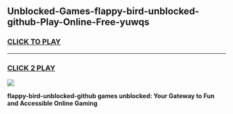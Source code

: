 
## Unblocked-Games-flappy-bird-unblocked-github-Play-Online-Free-yuwqs
<h3>
<a href="https://premium76.site?title=flappy-bird-unblocked-github&ref=26A">CLICK TO PLAY</a></h3>
<hr>

<h3>
<a href="https://premium76.site?title=flappy-bird-unblocked-github&ref=26A">CLICK 2 PLAY</a>
  
</h3>

<a href="https://premium76.site?title=flappy-bird-unblocked-github&ref=26A"><img src="https://clearcache.store/games.png"></a>


**flappy-bird-unblocked-github games unblocked: Your Gateway to Fun and Accessible Online Gaming**
